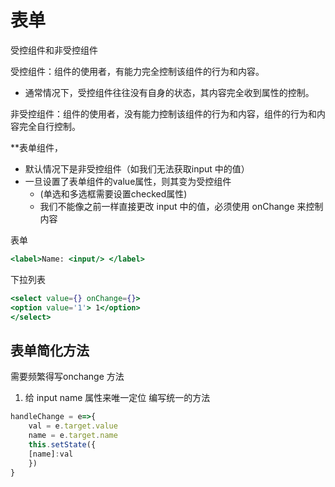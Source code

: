 # 表单

受控组件和非受控组件

受控组件：组件的使用者，有能力完全控制该组件的行为和内容。
- 通常情况下，受控组件往往没有自身的状态，其内容完全收到属性的控制。

非受控组件：组件的使用者，没有能力控制该组件的行为和内容，组件的行为和内容完全自行控制。

**表单组件，
- 默认情况下是非受控组件（如我们无法获取input 中的值）
- 一旦设置了表单组件的value属性，则其变为受控组件
	- (单选和多选框需要设置checked属性)
	- 我们不能像之前一样直接更改 input 中的值，必须使用 onChange 来控制内容

表单
```jsx
<label>Name: <input/> </label>
```

下拉列表
```jsx
<select value={} onChange={}>
<option value='1'> 1</option>
</select>
```

## 表单简化方法
需要频繁得写onchange 方法
1. 给 input name 属性来唯一定位
编写统一的方法
```js
handleChange = e=>{
	val = e.target.value
	name = e.target.name
	this.setState({
	[name]:val
	})
}
```
 